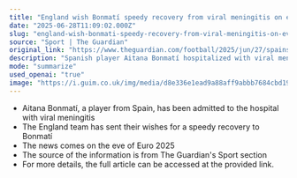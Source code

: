 ```yaml
---
title: "England wish Bonmatí speedy recovery from viral meningitis on eve of Euro 2025"
date: "2025-06-28T11:09:02.000Z"
slug: "england-wish-bonmati-speedy-recovery-from-viral-meningitis-on-eve-of-euro-2025"
source: "Sport | The Guardian"
original_link: "https://www.theguardian.com/football/2025/jun/27/spains-aitana-bonmati-admitted-to-hospital-with-viral-meningitis"
description: "Spanish player Aitana Bonmatí hospitalized with viral meningitis ahead of Euro 2025, England team sends well wishes for recovery, source The Guardian Sport section."
mode: "summarize"
used_openai: "true"
image: "https://i.guim.co.uk/img/media/d8e336e1ead9a88aff9abbb7684cbd1906a3101e/391_0_3912_3129/master/3912.jpg?width=1200&height=630&quality=85&auto=format&fit=crop&overlay-align=bottom%2Cleft&overlay-width=100p&overlay-base64=L2ltZy9zdGF0aWMvb3ZlcmxheXMvdGctZGVmYXVsdC5wbmc&enable=upscale&s=308397e32e82845e0733d4066c225d66"
---
```


- Aitana Bonmatí, a player from Spain, has been admitted to the hospital with viral meningitis
- The England team has sent their wishes for a speedy recovery to Bonmatí
- The news comes on the eve of Euro 2025
- The source of the information is from The Guardian's Sport section
- For more details, the full article can be accessed at the provided link.
